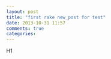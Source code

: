 ```yaml
---
layout: post
title: "first rake new_post for test"
date: 2013-10-31 11:57
comments: true
categories: 
---
```


H1
